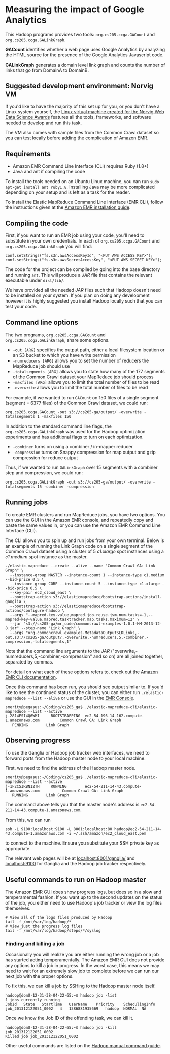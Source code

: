 Measuring the impact of Google Analytics
==============================

This Hadoop programs provides two tools: `org.cs205.ccga.GACount` and `org.cs205.ccga.GALinkGraph`.

**GACount** identifies whether a web page uses Google Analytics by analyzing the HTML source for the presence of the Google Analytics Javascript code.

**GALinkGraph** generates a domain level link graph and counts the number of links that go from DomainA to DomainB.

## Suggested development environment: Norvig VM

If you'd like to have the majority of this set up for you, or you don't have a Linux system yourself, the [Linux virtual machine created for the Norvig Web Data Science Awards](http://norvigaward.github.io/vm.html) features all the tools, frameworks, and software needed to develop and run this task.

The VM also comes with sample files from the Common Crawl dataset so you can test locally before adding the complication of Amazon EMR.

## Requirements

+ Amazon EMR Command Line Interface (CLI) requires Ruby (1.8+)
+ Java and ant if compiling the code

To install the tools needed on an Ubuntu Linux machine, you can run `sudo apt-get install ant ruby1.8`. Installing Java may be more complicated depending on your setup and is left as a task for the reader.

To install the Elastic MapReduce Command Line Interface (EMR CLI), follow the instructions given at the [Amazon EMR installation guide](http://docs.aws.amazon.com/ElasticMapReduce/latest/DeveloperGuide/emr-cli-install.html).

## Compiling the code

First, if you want to run an EMR job using your code, you'll need to substitute in your own credentials. In each of `org.cs205.ccga.GACount` and `org.cs205.ccga.GALinkGraph` you will find:

    conf.setStrings("fs.s3n.awsAccessKeyId", "<PUT AWS ACCESS KEY>");
    conf.setStrings("fs.s3n.awsSecretAccessKey", "<PUT AWS SECRET KEY>");

The code for the project can be compiled by going into the base directory and running `ant`.
This will produce a *JAR* file that contains the relevant executable under `dist/lib/`.

We have provided all the needed *JAR* files such that Hadoop doesn't need to be installed on your system.
If you plan on doing any development however it is highly suggested you install Hadoop locally such that you can test your code.

## Command line options

The two programs, `org.cs205.ccga.GACount` and `org.cs205.ccga.GALinkGraph`, share some options.

+ `-out [ARG]` specifies the output path, either a local filesystem location or an S3 bucket to which you have write permission
+ `-numreducers [ARG]` allows you to set the number of reducers the MapReduce job should use
+ `-totalsegments [ARG]` allows you to state how many of the 177 segments of the Common Crawl dataset your MapReduce job should process
+ `-maxfiles [ARG]` allows you to limit the total number of files to be read
+ `-overwrite` allows you to limit the total number of files to be read

For example, if we wanted to run `GACount` on 150 files of a single segment (segment = 6377 files) of the Common Crawl dataset, we could run:

    org.cs205.ccga.GACount -out s3://cs205-ga/output/ -overwrite -totalsegments 1 -maxfiles 150

In addition to the standard command line flags, the `org.cs205.ccga.GALinkGraph` was used for the Hadoop optimization experiments and has additional flags to turn on each optimization.

+ `-combiner` turns on using a combiner / in-mapper reducer
+ `-compression` turns on Snappy compression for map output and gzip compression for reduce output

Thus, if we wanted to run `GALinkGraph` over 15 segments with a combiner step and compression, we could run:

    org.cs205.ccga.GALinkGraph -out s3://cs205-ga/output/ -overwrite -totalsegments 15 -combiner -compression

## Running jobs

To create EMR clusters and run MapReduce jobs, you have two options. You can use the GUI in the Amazon EMR console, and repeatedly copy and paste the same values in, or you can use the Amazon EMR Command Line Interface (CLI).

The CLI allows you to spin up and run jobs from your own terminal.
Below is an example of running the Link Graph code on a single segment of the Common Crawl dataset using a cluster of 5 *c1.xlarge* spot instances using a *c1.medium* spot instance as the master.

    ./elastic-mapreduce --create --alive --name "Common Crawl GA: Link Graph" \
      --instance-group MASTER --instance-count 1 --instance-type c1.medium --bid-price 0.5 \
      --instance-group CORE --instance-count 5 --instance-type c1.xlarge --bid-price 0.5 \
      --key-pair ec2_cloud_east \
      --bootstrap-action s3://elasticmapreduce/bootstrap-actions/install-ganglia \
      --bootstrap-action s3://elasticmapreduce/bootstrap-actions/configure-hadoop \
      --args "--mapred-key-value,mapred.job.reuse.jvm.num.tasks=-1,--mapred-key-value,mapred.tasktracker.map.tasks.maximum=12" \
      --jar "s3://cs205-ga/mr_code/commoncrawl-examples-1.0.1-HM-2013-12-8.jar" --step-name "Link Graph" \
      --args "org.commoncrawl.examples.MetadataOutputSLDLinks,-out,s3://cs205-ga/output/,-overwrite,-numreducers,5,-combiner,-compression,-totalsegments,1"

Note that the command line arguments to the *JAR* ("overwrite,-numreducers,5,-combiner,-compression" and so on) are all joined together, separated by commas.

For detail on what each of these options refers to, check out the [Amazon EMR CLI documentation](http://docs.aws.amazon.com/ElasticMapReduce/latest/DeveloperGuide/emr-cli-commands.html).

Once this command has been run, you should see output similar to.
If you'd like to see the continued status of the cluster, you can either run `./elastic-mapreduce --list --alive` or use the GUI in the [EMR Console](https://console.aws.amazon.com/elasticmapreduce/).

    smerity@pegasus:~/Coding/cs205_ga$ ./elastic-mapreduce-cli/elastic-mapreduce --list --active
    j-2814ESI4Q6WMI     BOOTSTRAPPING  ec2-54-196-14-162.compute-1.amazonaws.com         Common Crawl GA: Link Graph
       PENDING        Link Graph   

## Observing progress

To use the Ganglia or Hadoop job tracker web interfaces, we need to forward ports from the Hadoop master node to your local machine.

First, we need to find the address of the Hadoop master node.

    smerity@pegasus:~/Coding/cs205_ga$ ./elastic-mapreduce-cli/elastic-mapreduce --list --active
    j-1F2CSIRBN12TH     RUNNING        ec2-54-211-14-43.compute-1.amazonaws.com          Common Crawl GA: Link Graph
       RUNNING        Link Graph

The command above tells you that the master node's address is `ec2-54-211-14-43.compute-1.amazonaws.com`.

From this, we can run

    ssh -L 9100:localhost:9100 -L 8001:localhost:80 hadoop@ec2-54-211-14-43.compute-1.amazonaws.com -i ~/.ssh/amazon/ec2_cloud_east.pem

to connect to the machine. Ensure you substitute your SSH private key as appropriate.

The relevant web pages will be at [localhost:8001/ganglia/](localhost:8001/ganglia/) and [localhost:9100](localhost:9100) for Ganglia and the Hadoop job tracker respectively.

## Useful commands to run on Hadoop master

The Amazon EMR GUI does show progress logs, but does so in a slow and temperamental fashion. If you want up to the second updates on the status of the job, you either need to use Hadoop's job tracker or view the log files themselves.

    # View all of the logs files produced by Hadoop
    tail -f /mnt/var/log/hadoop/*
    # View just the progress log files
    tail -f /mnt/var/log/hadoop/steps/*/syslog

### Finding and killing a job

Occasionally you will realize you are either running the wrong job or a job has started acting temperamentally.
The Amazon EMR GUI does not provide any options to kill a job in progress.
In the worst case, this means we may need to wait for an extremely slow job to complete before we can run our next job with the proper options.

To fix this, we can kill a job by SSHing to the Hadoop master node itself.

    hadoop@domU-12-31-38-04-22-65:~$ hadoop job -list
    1 jobs currently running
    JobId	State	StartTime	UserName	Priority	SchedulingInfo
    job_201312122051_0002	4	1386881935669	hadoop	NORMAL	NA

Once we know the Job ID of the offending task, we can kill it.

    hadoop@domU-12-31-38-04-22-65:~$ hadoop job -kill job_201312122051_0002
    Killed job job_201312122051_0002

Other useful commands are listed on the [Hadoop manual command guide](http://hadoop.apache.org/docs/r1.0.4/commands_manual.html).
